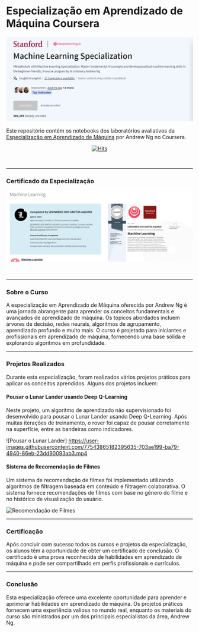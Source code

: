 # Especialização em Aprendizado de Máquina Coursera

![Curso de Aprendizado de Máquina](/Thumbnail/image.png)

Este repositório contém os notebooks dos laboratórios avaliativos da [Especialização em Aprendizado de Máquina](https://www.coursera.org/specializations/machine-learning-introduction/?utm_medium=coursera&utm_source=home-page&utm_campaign=mlslaunch2022IN) por Andrew Ng no Coursera.

<div align="center">

[![Hits](https://hits.seeyoufarm.com/api/count/incr/badge.svg?url=https%3A%2F%2Fgithub.com%2Fsaleonhard%2FMachine-Learning-Specialization---Stanford_DeepLearning.AI&count_bg=%2379C83D&title_bg=%23555555&icon=&icon_color=%23E7E7E7&title=hits&edge_flat=false)](https://hits.seeyoufarm.com)

</div>
<br/>

<hr/>

### Certificado da Especialização

![Certifcado](certificado%20especialização.png/)

<br/>

<hr/>

### Sobre o Curso

A especialização em Aprendizado de Máquina oferecida por Andrew Ng é uma jornada abrangente para aprender os conceitos fundamentais e avançados de aprendizado de máquina. Os tópicos abordados incluem árvores de decisão, redes neurais, algoritmos de agrupamento, aprendizado profundo e muito mais. O curso é projetado para iniciantes e profissionais em aprendizado de máquina, fornecendo uma base sólida e explorando algoritmos em profundidade.
<br/>

<hr/>

### Projetos Realizados

Durante esta especialização, foram realizados vários projetos práticos para aplicar os conceitos aprendidos. Alguns dos projetos incluem:

#### Pousar o Lunar Lander usando Deep Q-Learning

Neste projeto, um algoritmo de aprendizado não supervisionado foi desenvolvido para pousar o Lunar Lander usando Deep Q-Learning. Após muitas iterações de treinamento, o rover foi capaz de pousar corretamente na superfície, entre as bandeiras como indicadores.

![Pousar o Lunar Lander]
https://user-images.githubusercontent.com/77543865182395635-703ae199-ba79-4940-86eb-23dd90093ab3.mp4

#### Sistema de Recomendação de Filmes

Um sistema de recomendação de filmes foi implementado utilizando algoritmos de filtragem baseada em conteúdo e filtragem colaborativa. O sistema fornece recomendações de filmes com base no gênero do filme e no histórico de visualização do usuário.

![Recomendação de Filmes](https://user-images.githubusercontent.com/77543865/182398093-c7387754-34a9-4044-b842-0085060c3525.png)
<br/>

<hr/>

### Certificação

Após concluir com sucesso todos os cursos e projetos da especialização, os alunos têm a oportunidade de obter um certificado de conclusão. O certificado é uma prova reconhecida de habilidades em aprendizado de máquina e pode ser compartilhado em perfis profissionais e currículos.
<br/>

<hr/>

### Conclusão

Esta especialização oferece uma excelente oportunidade para aprender e aprimorar habilidades em aprendizado de máquina. Os projetos práticos fornecem uma experiência valiosa no mundo real, enquanto os materiais do curso são ministrados por um dos principais especialistas da área, Andrew Ng.
